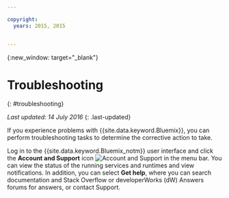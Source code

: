 ```yaml
---

copyright:
  years: 2015, 2015


---
```



{:new_window: target="_blank"}



# Troubleshooting
{: #troubleshooting}

*Last updated: 14 July 2016*
{: .last-updated}

If you experience problems with {{site.data.keyword.Bluemix}}, you can perform troubleshooting tasks to determine the corrective action to take.

Log in to the {{site.data.keyword.Bluemix_notm}} user interface and click the **Account and Support** icon ![Account and Support](images/account_support.svg) in the menu bar. You can view the status of the running services and runtimes and view notifications. In addition, you can select **Get help**, where you can search documentation and Stack Overflow or developerWorks (dW) Answers forums for answers, or contact Support.
